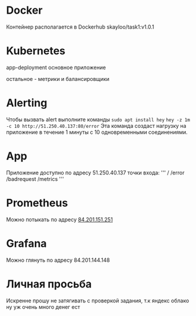 # Docker 

Контейнер располагается в Dockerhub skayloo/task1:v1.0.1

# Kubernetes

app-deployment основное приложение

остальное - метрики и балансировщики

# Alerting
Чтобы вызвать alert выполните команды
```sudo apt install hey```
```hey -z 1m -c 10 http://51.250.40.137:80/error```
Эта команда создаст нагрузку на приложение в течение 1 минуты с 10 одновременными соединениями.

# App
Приложение доступно по адресу 51.250.40.137
точки входа:
'''
/
/error
/badrequest
/metrics
'''

# Prometheus
Можно потыкать по адресу [84.201.151.251](http://84.201.151.251/targets?search=)

# Grafana
Можно глянуть по адресу 84.201.144.148

# Личная просьба
Искренне прошу не затягивать с проверкой задания, т.к яндекс облако ну уж очень много денег ест
